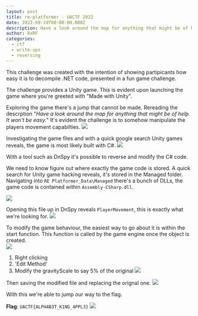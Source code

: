 ```yaml
---
layout: post
title: re-platformer - UACTF 2022
date: 2022-09-19T00:00:00.000Z
description: Have a look around the map for anything that might be of help. It won't be easy.
author: 0xRF
categories:
  - ctf
  - write-ups
  - reversing
---
```


This challenge was created with the intention of showing partipicants how easy it is to decompile .NET code,  presented in a fun game challenge. 

The challenge provides a Unity game. This is evident upon launching the game where you're greeted with "Made with Unity".

Exploring the game there's a jump that cannot be made. Rereading the descrption "*Have a look around the map for anything that might be of help. It won't be easy.*" It's evident the challenge is to somehow manipulate the players movement capabilties.
![](20220918165442.png)

Investigating the game files and with a quick google search Unity games reveals, the game is most likely built with C#.
![](20220918165257.png)

With a tool such as DnSpy it's possible to reverse and modify the C# code.

We need to know figure out where exactly the game code is stored. A quick search for Unity game hacking reveals, it's stored in the Managed folder. 
Navigating into `RE Platformer_Data\Managed` there's a bunch of DLLs, the game code is contained within `Assembly-CSharp.dll`.
	
![](20220918170524.png)

Opening this file up in DnSpy reveals `PlayerMovement`, this is exactly what we're looking for.
![](20220918170648.png)

To modify the game behaviour, the easiest way to go about it is within the start function. This function is called by the game engine once the object is created.  
![](20220918170757.png)
1. Right clicking
2. 'Edit Method'
3. Modify the gravityScale to say 5% of the original
  ![](20220918171341.png)

Then saving the modified file and replacing the orignal one.
![](20220918171036.png)

With this we're able to jump our way to the flag.

**Flag**: `UACTF{ALPH4B3T_K1NG_4PPL3}`
![](20220918171320.png)